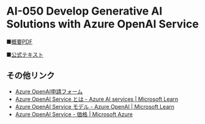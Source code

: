 # AI-050 Develop Generative AI Solutions with Azure OpenAI Service

■[概要PDF](https://publicfilestor.blob.core.windows.net/ai050/Opening.pdf)

■[公式テキスト](https://learn.microsoft.com/ja-jp/training/courses/ai-050t00#study-guide)


## その他リンク

* [Azure OpenAI申請フォーム](https://aka.ms/oaiapply)
* [Azure OpenAI Service とは - Azure AI services | Microsoft Learn](https://learn.microsoft.com/ja-jp/azure/ai-services/openai/overview)
* [Azure OpenAI Service モデル - Azure OpenAI | Microsoft Learn](https://learn.microsoft.com/ja-jp/azure/ai-services/openai/concepts/models#model-summary-table-and-region-availability/?azure-portal=true)
* [Azure OpenAI Service - 価格 | Microsoft Azure](https://azure.microsoft.com/ja-jp/pricing/details/cognitive-services/openai-service/)
